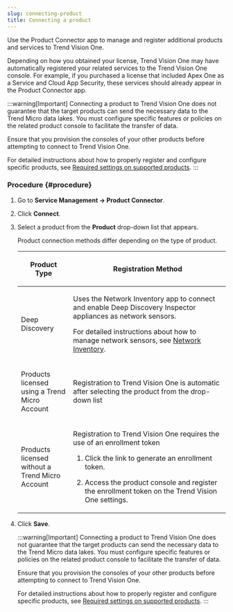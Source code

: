 ```yaml
---
slug: connecting-product
title: Connecting a product
---
```


Use the Product Connector app to manage and register additional products and services to Trend Vision One.

Depending on how you obtained your license, Trend Vision One may have automatically registered your related services to the Trend Vision One console. For example, if you purchased a license that included Apex One as a Service and Cloud App Security, these services should already appear in the Product Connector app.

:::warning[Important]
Connecting a product to Trend Vision One does not guarantee that the target products can send the necessary data to the Trend Micro data lakes. You must configure specific features or policies on the related product console to facilitate the transfer of data.

Ensure that you provision the consoles of your other products before attempting to connect to Trend Vision One.

For detailed instructions about how to properly register and configure specific products, see [Required settings on supported products](req-setting-supported-product.md).
:::

### Procedure {#procedure}

1.  Go to **Service Management → Product Connector**.

2.  Click **Connect**.

3.  Select a product from the **Product** drop-down list that appears.

    Product connection methods differ depending on the type of product.

    <table>
    <colgroup>
    <col style="width: 25%" />
    <col style="width: 75%" />
    </colgroup>
    <thead>
    <tr>
    <th><p>Product Type</p></th>
    <th><p>Registration Method</p></th>
    </tr>
    </thead>
    <tbody>
    <tr>
    <td><p>Deep Discovery</p></td>
    <td><p>Uses the Network Inventory app to connect and enable Deep Discovery Inspector appliances as network sensors.</p>
    <p>For detailed instructions about how to manage network sensors, see <a href="trend-vision-one-network-inventory">Network Inventory</a>.</p></td>
    </tr>
    <tr>
    <td><p>Products licensed using a Trend Micro Account</p></td>
    <td><p>Registration to Trend Vision One is automatic after selecting the product from the drop-down list</p></td>
    </tr>
    <tr>
    <td><p>Products licensed without a Trend Micro Account</p></td>
    <td><p>Registration to Trend Vision One requires the use of an enrollment token</p>
    <ol>
    <li><p>Click the link to generate an enrollment token.</p></li>
    <li><p>Access the product console and register the enrollment token on the Trend Vision One settings.</p></li>
    </ol></td>
    </tr>
    </tbody>
    </table>

4.  Click **Save**.

    :::warning[Important]
    Connecting a product to Trend Vision One does not guarantee that the target products can send the necessary data to the Trend Micro data lakes. You must configure specific features or policies on the related product console to facilitate the transfer of data.

    Ensure that you provision the consoles of your other products before attempting to connect to Trend Vision One.

    For detailed instructions about how to properly register and configure specific products, see [Required settings on supported products](req-setting-supported-product.md).
    :::
